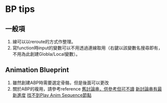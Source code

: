 # BP tips
## 一般項
1. 線可以以reroute的方式作整理。
2. 寫function時input的變數可以不用透過連線取用（右鍵以該變數名搜尋即有，不用為此創建Globla/Local變數）。

## Animation Blueprint
1. 雖然創建ABP時需要選定骨骼，但是後面可以更改
2. 關於ABP的複用，請參考reference
[舊討論串，供參考但可不讀](https://answers.unrealengine.com/questions/128525/how-to-reuse-animation-blueprint-across-different.html)
[新討論串有最新進度](https://forums.unrealengine.com/development-discussion/animation/95850-animation-blueprint-code-with-different-skeletons/page2)
[找不到Play Anim Sequence節點](https://answers.unrealengine.com/questions/995831/cant-find-play-anim-sequence-node-in-anim-bp.html)